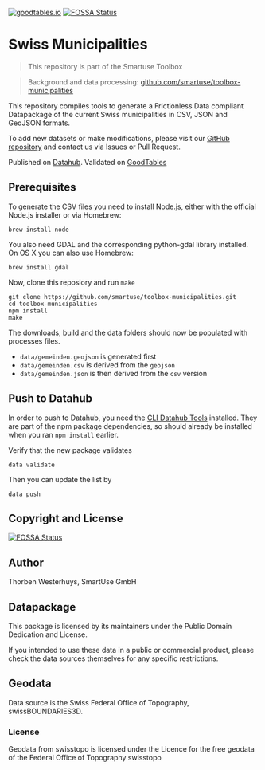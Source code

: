 [![goodtables.io](https://goodtables.io/badge/github/n0rdlicht/toolbox-municipalities.svg)](https://goodtables.io/github/n0rdlicht/toolbox-municipalities)
[![FOSSA Status](https://app.fossa.com/api/projects/git%2Bgithub.com%2Fn0rdlicht%2Ftoolbox-municipalities.svg?type=shield)](https://app.fossa.com/projects/git%2Bgithub.com%2Fn0rdlicht%2Ftoolbox-municipalities?ref=badge_shield)

# Swiss Municipalities

> This repository is part of the Smartuse Toolbox

> Background and data processing: [github.com/smartuse/toolbox-municipalities](https://github.com/smartuse/toolbox-municipalities)

This repository compiles tools to generate a Frictionless Data compliant Datapackage of the current Swiss municipalities in CSV, JSON and GeoJSON formats.

To add new datasets or make modifications, please visit our [GitHub repository](https://github.com/smartuse/toolbox-municipalities) and contact us via Issues or Pull Request.

Published on [Datahub](https://datahub.io/n0rdlicht/ch-municipalities/).
Validated on [GoodTables](https://goodtables.io)

## Prerequisites

To generate the CSV files you need to install Node.js, either with the official Node.js installer or via Homebrew:

    brew install node

You also need GDAL and the corresponding python-gdal library installed. On OS X you can also use Homebrew:

    brew install gdal

Now, clone this reposiory and run `make`

    git clone https://github.com/smartuse/toolbox-municipalities.git
    cd toolbox-municipalities
    npm install
    make

The downloads, build and the data folders should now be populated with processes files.

* `data/gemeinden.geojson` is generated first
* `data/gemeinden.csv` is derived from the `geojson`
* `data/gemeinden.json` is then derived from the `csv` version

## Push to Datahub

In order to push to Datahub, you need the [CLI Datahub Tools](https://docs.datahub.io/publishers/cli/) installed. They are part of the npm package dependencies, so should already be installed when you ran `npm install` earlier.

Verify that the new package validates

    data validate

Then you can update the list by

    data push

## Copyright and License


[![FOSSA Status](https://app.fossa.com/api/projects/git%2Bgithub.com%2Fn0rdlicht%2Ftoolbox-municipalities.svg?type=large)](https://app.fossa.com/projects/git%2Bgithub.com%2Fn0rdlicht%2Ftoolbox-municipalities?ref=badge_large)

## Author

Thorben Westerhuys, SmartUse GmbH

## Datapackage

This package is licensed by its maintainers under the Public Domain Dedication and License.

If you intended to use these data in a public or commercial product, please check the data sources themselves for any specific restrictions.

## Geodata

Data source is the Swiss Federal Office of Topography, swissBOUNDARIES3D.

### License

Geodata from swisstopo is licensed under the Licence for the free geodata of the Federal Office of Topography swisstopo